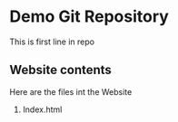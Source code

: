 # Demo Git Repository

This is first line in repo

## Website contents

Here are the files int the Website

1. Index.html
